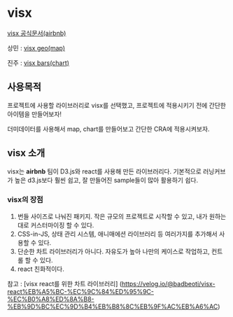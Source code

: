 # visx

[visx 공식문서(airbnb)](https://airbnb.io/visx/docs)

상민 : [visx geo(map)](https://airbnb.io/visx/docs/geo)

진주 : [visx bars(chart)](https://airbnb.io/visx/bars)

## 사용목적

프로젝트에 사용할 라이브러리로 visx를 선택했고, 프로젝트에 적용시키기 전에 간단한 아이템을 만들어보자!

더미데이터를 사용해서 map, chart를 만들어보고 간단한 CRA에 적용시켜보자.

## visx 소개

visx는 **airbnb** 팀이 D3.js와 react를 사용해 만든 라이브러리다.
기본적으로 러닝커브가 높은 d3.js보다 훨씬 쉽고, 잘 만들어진 sample들이 많아 활용하기 쉽다.

### visx의 장점

1. 번들 사이즈로 나눠진 패키지. 작은 규모의 프로젝트로 시작할 수 있고,
   내가 원하는대로 커스터마이징 할 수 있다.
2. CSS-in-JS, 상태 관리 시스템, 애니매에션 라이브러리 등 여러가지를 추가해서 사용할 수 있다.
3. 단순한 차트 라이브러리가 아니다. 자유도가 높아 나만의 케이스로 작업하고, 컨트롤 할 수 있다.
4. react 친화적이다.

참고 : [visx react를 위한 차트 라이브러리] (https://velog.io/@badbeoti/visx-react%EB%A5%BC-%EC%9C%84%ED%95%9C-%EC%B0%A8%ED%8A%B8-%EB%9D%BC%EC%9D%B4%EB%B8%8C%EB%9F%AC%EB%A6%AC)
